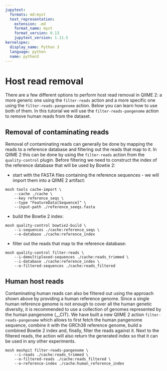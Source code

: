 ```yaml
---
jupytext:
  formats: md:myst
  text_representation:
    extension: .md
    format_name: myst
    format_version: 0.13
    jupytext_version: 1.11.5
kernelspec:
  display_name: Python 3
  language: python
  name: python3
---
```

# Host read removal
There are a few different options to perform host read removal in QIIME 2: a more generic one using the `filter-reads` action
and a more specific one using the `filter-reads-pangenome` action. Below you can learn how to use both of them. In this tutorial we will 
use the `filter-reads-pangenome` action to remove human reads from the dataset.

## Removal of contaminating reads
Removal of contaminating reads can generally be done by mapping the reads to a reference database and filtering out the reads
that map to it. In QIIME 2 this can be done by using the `filter-reads` action from the `quality-control` plugin. Before filtering
we need to construct the index of the reference database that will be used by Bowtie 2:
- start with the FASTA files containing the reference sequences - we will import them into a QIIME 2 artifact:
```{code-cell}
mosh tools cache-import \
    --cache ./cache \
    --key reference_seqs \
    --type "FeatureData[Sequence]" \
    --input-path ./reference_seeqs.fasta
```
- build the Bowtie 2 index:
```{code-cell}
mosh quality-control bowtie2-build \
    --i-sequences ./cache:reference_seqs \
    --o-database ./cache:reference_index
```
- filter out the reads that map to the reference database:
```{code-cell}
mosh quality-control filter-reads \
    --i-demultiplexed-sequences ./cache:reads_trimmed \
    --i-database ./cache:reference_index \
    --o-filtered-sequences ./cache:reads_filtered
```

## Human host reads
Contaminating human reads can also be filtered out using the approach shown above by providing a human reference genome.
Since a single human reference genome is not enough to cover all the human genetic diversity, it is recommended to use a
collection of genomes represented by the human pangenome (__CIT). We have built a new QIIME 2 action `filter-reads-pangenome`
which allows to first fetch the human pangenome sequence, combine it with the GRCh38 reference genome, build a combined 
Bowtie 2 index and, finally, filter the reads against it. Next to the filtered reads, the action will also return the generated 
index so that it can be used in any other experiments.
```{code-cell}
mosh moshpit filter-reads-pangenome \
    --i-reads ./cache:reads_trimmed \
    --o-filtered-reads ./cache:reads_filtered \
    --o-reference-index ./cache:human_reference_index
```
